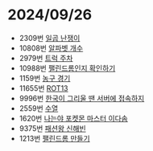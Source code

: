 # 2024/09/26
* 2309번 [일곱 난쟁이](https://www.acmicpc.net/problem/2309)
* 10808번 [알파벳 개수](https://www.acmicpc.net/problem/10808)
* 2979번 [트럭 주차](https://www.acmicpc.net/problem/2979)
* 10988번 [팰린드롬인지 확인하기](https://www.acmicpc.net/problem/10988)
* 1159번 [농구 경기](https://www.acmicpc.net/problem/1159)
* 11655번 [ROT13](https://www.acmicpc.net/problem/11655)
* 9996번 [한국이 그리울 땐 서버에 접속하지](https://www.acmicpc.net/problem/9996)
* 2559번 [수열](https://www.acmicpc.net/problem/2559)
* 1620번 [나는야 포켓몬 마스터 이다솜](https://www.acmicpc.net/problem/1620)
* 9375번 [패션왕 신해빈](https://www.acmicpc.net/problem/9375)
* 1213번 [팰린드롬 만들기](https://www.acmicpc.net/problem/1213)